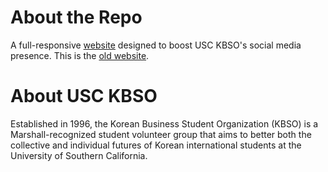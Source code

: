 # About the Repo
A full-responsive [website](https://usckbso.com/) designed to boost USC KBSO's social media presence. This is the [old website](https://usckbso.wixsite.com/kbso/home). 

# About USC KBSO
Established in 1996, the Korean Business Student Organization (KBSO) is a Marshall-recognized student volunteer group that aims to better both the collective and individual futures of Korean international students at the University of Southern California.
